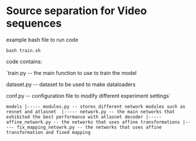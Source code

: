 # Source separation for Video sequences

example bash file to run code

`bash train.sh`

code contains:

`train.py -- the main function to use to train the model

dataset.py -- dataset to be used to make dataloaders

conf.py -- configuration file to modify different experiment settings`

`models
 |----- modules.py -- stores different network modules such as resnet and atlasnet 
 |----- network.py -- the main networks that exhibited the best performance with atlasnet decoder
 |----- affine_network.py -- the networks that uses affine transformations
 |----- fix_mapping_netowrk.py -- the networks that uses affine transformation and fixed mapping`
